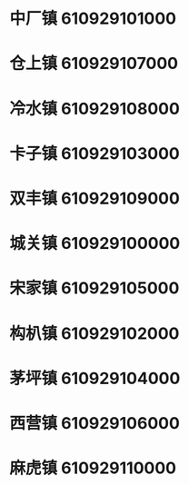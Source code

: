# 中厂镇 610929101000
# 仓上镇 610929107000
# 冷水镇 610929108000
# 卡子镇 610929103000
# 双丰镇 610929109000
# 城关镇 610929100000
# 宋家镇 610929105000
# 构朳镇 610929102000
# 茅坪镇 610929104000
# 西营镇 610929106000
# 麻虎镇 610929110000
